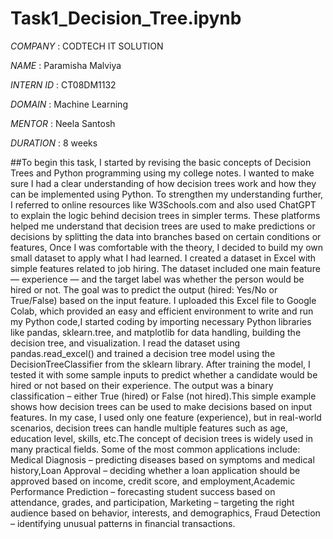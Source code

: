 # Task1_Decision_Tree.ipynb

*COMPANY* : CODTECH IT SOLUTION

*NAME* : Paramisha Malviya

*INTERN ID* : CT08DM1132

*DOMAIN* : Machine Learning

*MENTOR* : Neela Santosh

*DURATION* : 8 weeks

##To begin this task, I started by revising the basic concepts of Decision Trees and Python programming using my college notes. I wanted to make sure I had a clear understanding of how decision trees work and how they can be implemented using Python. To strengthen my understanding further, I referred to online resources like W3Schools.com and also used ChatGPT to explain the logic behind decision trees in simpler terms. These platforms helped me understand that decision trees are used to make predictions or decisions by splitting the data into branches based on certain conditions or features, Once I was comfortable with the theory, I decided to build my own small dataset to apply what I had learned. I created a dataset in Excel with simple features related to job hiring. The dataset included one main feature — experience — and the target label was whether the person would be hired or not. The goal was to predict the output (hired: Yes/No or True/False) based on the input feature. I uploaded this Excel file to Google Colab, which provided an easy and efficient environment to write and run my Python code,I started coding by importing necessary Python libraries like pandas, sklearn.tree, and matplotlib for data handling, building the decision tree, and visualization. I read the dataset using pandas.read_excel() and trained a decision tree model using the DecisionTreeClassifier from the sklearn library. After training the model, I tested it with some sample inputs to predict whether a candidate would be hired or not based on their experience. The output was a binary classification – either True (hired) or False (not hired).This simple example shows how decision trees can be used to make decisions based on input features. In my case, I used only one feature (experience), but in real-world scenarios, decision trees can handle multiple features such as age, education level, skills, etc.The concept of decision trees is widely used in many practical fields. Some of the most common applications include:
Medical Diagnosis – predicting diseases based on symptoms and medical history,Loan Approval – deciding whether a loan application should be approved based on income, credit score, and employment,Academic Performance Prediction – forecasting student success based on attendance, grades, and participation, Marketing – targeting the right audience based on behavior, interests, and demographics, Fraud Detection – identifying unusual patterns in financial transactions.


